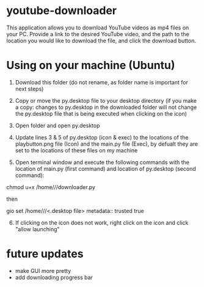 # youtube-downloader

This application allows you to download YouTube videos as mp4 files on your PC. Provide a link to the desired YouTube video, and the path to the location you would like to download the file, and click the download button.

# Using on your machine (Ubuntu)
1. Download this folder (do not rename, as folder name is important for next steps)

2. Copy or move the py.desktop file to your desktop directory (if you make a copy: changes to py.desktop in the downloaded folder will not change the py.desktop file that is being executed when clicking on the icon)

3. Open folder and open py.desktop

4. Update lines 3 & 5 of py.desktop (icon & exec) to the locations of the playbutton.png file (Icon) and the main.py file (Exec), by defualt they are set to the locations of these files on my machine

5. Open terminal window and execute the following commands with the location of main.py (first command) and location of py.desktop (second command):

chmod u+x /home///downloader.py

then

gio set /home///<.desktop file> metadata:: trusted true

6. If clicking on the icon does not work, right click on the icon and click "allow launching"

# future updates
- make GUI more pretty
- add downloading progress bar